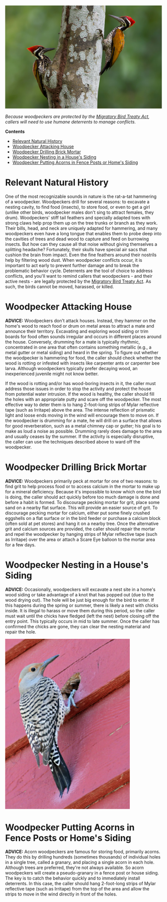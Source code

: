 ![woodpecker image 1](assets/images/wildlife-conflict-guide-woodpeckers-1.png)

*Because woodpeckers are protected by the [Migratory Bird Treaty Act](https://www.fws.gov/law/migratory-bird-treaty-act-1918), callers will need to use humane deterrents to manage conflicts.*

**Contents**

- [Relevant Natural History](#relevant-natural-history)
- [Woodpecker Attacking House](#woodpecker-attacking-house)
- [Woodpecker Drilling Brick Mortar](#woodpecker-drilling-brick-mortar)
- [Woodpecker Nesting in a House's Siding](#woodpecker-nesting-in-a-houses-siding)
- [Woodpecker Putting Acorns in Fence Posts or Home's Siding](#woodpecker-putting-acorns-in-fence-posts-or-homes-siding)

# Relevant Natural History

One of the most recognizable sounds in nature is the rat-a-tat hammering of a woodpecker. Woodpeckers drill for several reasons: to excavate a nesting cavity, to find food (insects), to store food, or even to get a girl (unlike other birds, woodpecker males don't sing to attract females, they drum). Woodpeckers' stiff tail feathers and specially adapted toes with strong claws help prop them up on the tree trunks or branch as they work. Their bills, head, and neck are uniquely adapted for hammering, and many woodpeckers even have a long tongue that enables them to probe deep into the cavities of trees and dead wood to capture and feed on burrowing insects. But how can they cause all that noise without giving themselves a splitting headache? Fortunately, their skulls have special air sacs that cushion the brain from impact. Even the fine feathers around their nostrils help by filtering wood dust. When woodpecker conflicts occur, it is important to act early to prevent further damage and to break the problematic behavior cycle. Deterrents are the tool of choice to address conflicts, and you'll want to remind callers that woodpeckers - and their active nests - are legally protected by the [Migratory Bird Treaty Act](https://www.fws.gov/law/migratory-bird-treaty-act-1918). As such, the birds cannot be moved, harassed, or killed.

# Woodpecker Attacking House

**ADVICE:** Woodpeckers don't attack houses. Instead, they hammer on the home's wood to reach food or drum on metal areas to attract a mate and announce their territory. Excavating and exploring wood siding or trim boards for food often sounds irregular and occurs in different places around the house. Conversely, drumming for a mate is typically rhythmic, concentrated in one area that often contains something metallic (e.g., a metal gutter or metal siding) and heard in the spring. To figure out whether the woodpecker is hammering for food, the caller should check whether the wood is rotting or infested with insects like carpenter ants or carpenter bee larva. Although woodpeckers typically prefer decaying wood, an inexperienced juvenile might not know better.

If the wood is rotting and/or has wood-boring insects in it, the caller must address those issues in order to stop the activity and protect the house from potential water intrusion. If the wood is healthy, the caller should fill the holes with an appropriate putty and scare off the woodpecker. The most effective way to deter them is to hang 2-foot-long strips of Mylar reflective tape (such as Irritape) above the area. The intense reflection of prismatic light and loose ends moving in the wind will encourage them to move on. If the woodpecker is drumming for a mate, he will drill on a surface that allows for good reverberation, such as a metal chimney cap or gutter; his goal is to make as loud a noise as possible. Drumming rarely does damage to the area and usually ceases by the summer. If the activity is especially disruptive, the caller can use the techniques described above to ward off the woodpecker.

# Woodpecker Drilling Brick Mortar

**ADVICE:** Woodpeckers primarily peck at mortar for one of two reasons: to find grit to help process food or to access calcium in the mortar to make up for a mineral deficiency. Because it's impossible to know which one the bird is doing, the caller should act quickly before too much damage is done and before a habit is formed. To discourage pecking mortar for grit, place some sand on a nearby flat surface. This will provide an easier source of grit. To discourage pecking mortar for calcium, either put some finely crushed eggshells on a flat surface or in the bird feeder or purchase a calcium block (often sold at pet stores) and hang it on a nearby tree. Once the alternative grit and calcium sources are provided, the caller should repair the mortar and repel the woodpecker by hanging strips of Mylar reflective tape (such as Irritape) over the area or attach a Scare Eye balloon to the mortar area for a few days.

# Woodpecker Nesting in a House's Siding

**ADVICE:** Occasionally, woodpeckers will excavate a nest site in a home's wood siding or take advantage of a knot that has popped out (due to the wood drying out). The hole will be just big enough for the bird to enter. If this happens during the spring or summer, there is likely a nest with chicks inside. It is illegal to harass or move them during this period, so the caller must wait until the chicks have fledged (left the nest) before closing off the entry point. This typically occurs in mid to late summer. Once the caller has confirmed the chicks are gone, they can clear the nesting material and repair the hole.

![woodpecker image 2](assets/images/wildlife-conflict-guide-woodpeckers-2.png)

# Woodpecker Putting Acorns in Fence Posts or Home's Siding

**ADVICE:** Acorn woodpeckers are famous for storing food, primarily acorns. They do this by drilling hundreds (sometimes thousands) of individual holes in a single tree, called a granary, and placing a single acorn in each hole. Although trees are preferred, they're not always available. So acorn woodpeckers will create a pseudo-granary in a fence post or house siding. The key is to catch the behavior quickly and to immediately install deterrents. In this case, the caller should hang 2-foot-long strips of Mylar reflective tape (such as Irritape) from the top of the area and allow the strips to move in the wind directly in front of the holes.